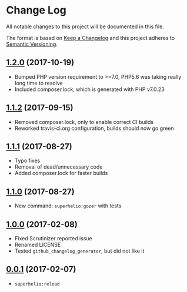 # Change Log
All notable changes to this project will be documented in this file.

The format is based on [Keep a Changelog](http://keepachangelog.com/)
and this project adheres to [Semantic Versioning](http://semver.org/).

## [1.2.0](https://github.com/superhelio/commands/tree/1.2.0) (2017-10-19)
- Bumped PHP version requirement to >=7.0, PHP5.6 was taking really long time to resolve
- Included composer.lock, which is generated with PHP v7.0.23

## [1.1.2](https://github.com/superhelio/commands/tree/1.1.2) (2017-09-15)
- Removed composer.lock, only to enable correct CI builds
- Reworked travis-ci.org configuration, builds should now go green

## [1.1.1](https://github.com/superhelio/commands/tree/1.1.1) (2017-08-27)
- Typo fixes
- Removal of dead/unnecessary code
- Added composer.lock for faster builds

## [1.1.0](https://github.com/superhelio/commands/tree/1.1.0) (2017-08-27)
- New command: `superhelio:gozer` with tests

## [1.0.0](https://github.com/superhelio/commands/tree/1.0.0) (2017-02-08)
- Fixed Scrutinizer reported issue
- Renamed LICENSE
- Tested `github_changelog_generator`, but did not like it

## [0.0.1](https://github.com/superhelio/commands/tree/0.0.1) (2017-02-07)
- `superhelio:reload`
